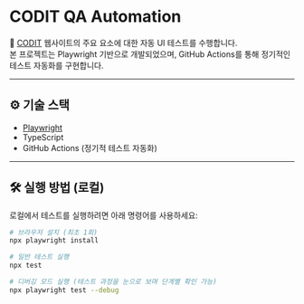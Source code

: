 # CODIT QA Automation

🚀 [CODIT](https://www.codit.co.kr/) 웹사이트의 주요 요소에 대한 자동 UI 테스트를 수행합니다.  
본 프로젝트는 Playwright 기반으로 개발되었으며, GitHub Actions를 통해 정기적인 테스트 자동화를 구현합니다.

---

## ⚙️ 기술 스택

- [Playwright](https://playwright.dev/)
- TypeScript
- GitHub Actions (정기적 테스트 자동화)

---

## 🛠️ 실행 방법 (로컬)

로컬에서 테스트를 실행하려면 아래 명령어를 사용하세요:

```bash
# 브라우저 설치 (최초 1회)
npx playwright install

# 일반 테스트 실행
npx test

# 디버깅 모드 실행 (테스트 과정을 눈으로 보며 단계별 확인 가능)
npx playwright test --debug

